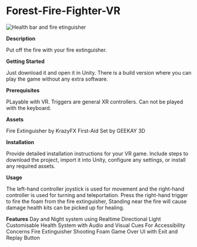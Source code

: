 # Forest-Fire-Fighter-VR
![Health bar and fire etinguisher](https://github.com/Rezvision/Forest-Fire/assets/147525543/c5705162-2aff-4e1f-9a1d-5d160acd5c7e)


**Description**

Put off the fire with your fire extinguisher. 

**Getting Started**

Just download it and open it in Unity. There is a build version where you can play the game without any extra software.

**Prerequisites**

PLayable with VR. Triggers are general XR controllers.
Can not be played with the keyboard.

**Assets**

Fire Extinguisher by KrazyFX
First-Aid Set by GEEKAY 3D

**Installation**

Provide detailed installation instructions for your VR game. Include steps to download the project, import it into Unity, configure any settings, or install any required assets.

**Usage**

The left-hand controller joystick is used for movement and the right-hand controller is used for turning and teleportation. Press the right-hand trigger to fire the foam from the fire extinguisher, Standing near the fire will cause damage health kits can be picked up for healing. 

**Features**
Day and Night system using Realtime Directional Light
Customisable Health System with Audio and Visual Cues For Accessibility Concerns
Fire Extinguisher Shooting Foam
Game Over UI with Exit and Replay Button
